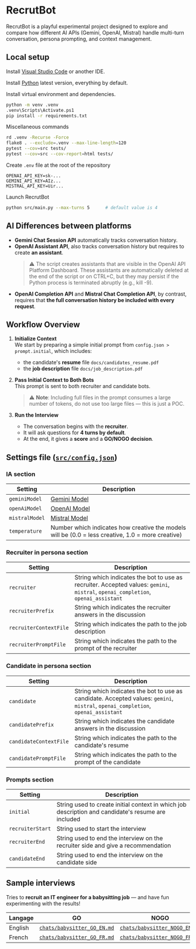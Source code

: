 # RecrutBot

RecrutBot is a playful experimental project designed to explore and compare how different AI APIs (Gemini, OpenAI, Mistral) handle multi-turn conversation, persona prompting, and context management.


## Local setup

Install [Visual Studio Code](https://code.visualstudio.com/) or another IDE.

Install [Python](https://www.python.org/downloads/) latest version, everything by default.

Install virtual environment and dependencies.

```bash
python -m venv .venv
.venv\Scripts\Activate.ps1
pip install -r requirements.txt
```

Miscellaneous commands

```bash
rd .venv -Recurse -Force
flake8 . --exclude=.venv --max-line-length=120
pytest --cov=src tests/
pytest --cov=src --cov-report=html tests/
```

Create `.env` file at the root of the repository
```dotenv
OPENAI_API_KEY=sk-...
GEMINI_API_KEY=AIz...
MISTRAL_API_KEY=Uir...
```

Launch RecrutBot

```bash
python src/main.py --max-turns 5      # default value is 4
```

## AI Differences between platforms

- **Gemini Chat Session API** automatically tracks conversation history.
- **OpenAI Assistant API**, also tracks conversation history but requires to create **an assistant**.
   > ⚠️ The script creates assistants that are visible in the OpenAI API Platform Dashboard. These assistants are automatically deleted at the end of the script or on CTRL+C, but they may persist if the Python process is terminated abruptly (e.g., kill -9).
- **OpenAI Completion API** and **Mistral Chat Completion API**, by contrast, requires that **the full conversation history be included with every request**.

## Workflow Overview

1. **Initialize Context**  
   We start by preparing a simple initial prompt from `config.json > prompt.initial`, which includes:
   - the candidate's **resume** file `docs/candidates_resume.pdf`
   - the **job description** file `docs/job_description.pdf`


2. **Pass Initial Context to Both Bots**  
   This prompt is sent to both recruiter and candidate bots.

   > ⚠️ **Note**: Including full files in the prompt consumes a large number of tokens, do not use too large files — this is just a POC.


4. **Run the Interview**
   - The conversation begins with the **recruiter**.
   - It will ask questions for **4 turns by default**.
   - At the end, it gives a **score** and a **GO/NOGO decision**.


## Settings file ([`src/config.json`](src/config.json))

### IA section

| Setting | Description
|-|-
| `geminiModel`           | [Gemini Model](https://ai.google.dev/gemini-api/docs/models)
| `openAiModel`           | [OpenAI Model](https://platform.openai.com/docs/models)
| `mistralModel`          | [Mistral Model](https://docs.mistral.ai/getting-started/models/models_overview)
| `temperature`           | Number which indicates how creative the models will be (0.0 = less creative, 1.0 = more creative)

### Recruiter in persona section

| Setting | Description
|-|-
| `recruiter`             | String which indicates the bot to use as recruiter. Accepted values: `gemini`, `mistral`, `openai_completion`, `openai_assistant`
| `recruiterPrefix`       | String which indicates the recruiter answers in the discussion
| `recruiterContextFile`  | String which indicates the path to the job description
| `recruiterPromptFile`   | String which indicates the path to the prompt of the recruiter

### Candidate in persona section

| Setting | Description
|-|-
| `candidate`             | String which indicates the bot to use as candidate. Accepted values: `gemini`, `mistral`, `openai_completion`, `openai_assistant`
| `candidatePrefix`       | String which indicates the candidate answers in the discussion
| `candidateContextFile`  | String which indicates the path to the candidate's resume
| `candidatePromptFile`   | String which indicates the path to the prompt of the candidate

### Prompts section

| Setting | Description
|-|-
| `initial`               | String used to create initial context in which job description and candidate's resume are included
| `recruiterStart`        | String used to start the interview
| `recruiterEnd`          | String used to end the interview on the recruiter side and give a recommendation
| `candidateEnd`          | String used to end the interview on the candidate side


## Sample interviews

Tries to **recruit an IT engineer for a babysitting job** — and have fun experimenting with the results!

| Langage | GO | NOGO
|-|-|-
| English | [`chats/babysitter_GO_EN.md`](./chats/babysitter_GO_EN.md) | [`chats/babysitter_NOGO_EN.md`](./chats/babysitter_NOGO_EN.md)
| French  | [`chats/babysitter_GO_FR.md`](./chats/babysitter_GO_FR.md) | [`chats/babysitter_NOGO_FR.md`](./chats/babysitter_NOGO_FR.md)
